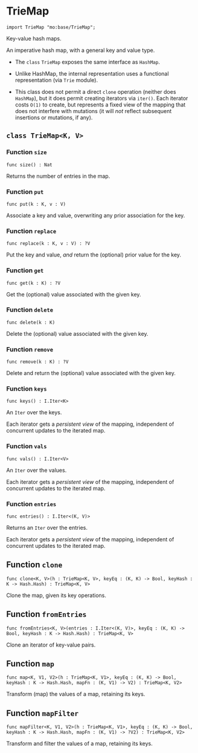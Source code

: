 # TrieMap

``` motoko
import TrieMap "mo:base/TrieMap";
```

Key-value hash maps.

An imperative hash map, with a general key and value type.

- The `class` `TrieMap` exposes the same interface as `HashMap`.

- Unlike HashMap, the internal representation uses a functional representation (via `Trie` module).

- This class does not permit a direct `clone` operation (neither does `HashMap`), but it does permit creating iterators via `iter()`.  Each iterator costs `O(1)` to create, but represents a fixed view of the mapping that does not interfere with mutations (it will _not_ reflect subsequent insertions or mutations, if any).

## `class TrieMap<K, V>`


### Function `size`
``` motoko no-repl
func size() : Nat
```

Returns the number of entries in the map.


### Function `put`
``` motoko no-repl
func put(k : K, v : V)
```

Associate a key and value, overwriting any prior association for the key.


### Function `replace`
``` motoko no-repl
func replace(k : K, v : V) : ?V
```

Put the key and value, _and_ return the (optional) prior value for the key.


### Function `get`
``` motoko no-repl
func get(k : K) : ?V
```

Get the (optional) value associated with the given key.


### Function `delete`
``` motoko no-repl
func delete(k : K)
```

Delete the (optional) value associated with the given key.


### Function `remove`
``` motoko no-repl
func remove(k : K) : ?V
```

Delete and return the (optional) value associated with the given key.


### Function `keys`
``` motoko no-repl
func keys() : I.Iter<K>
```

An `Iter` over the keys.

Each iterator gets a _persistent view_ of the mapping, independent of concurrent updates to the iterated map.


### Function `vals`
``` motoko no-repl
func vals() : I.Iter<V>
```

An `Iter` over the values.

Each iterator gets a _persistent view_ of the mapping, independent of concurrent updates to the iterated map.


### Function `entries`
``` motoko no-repl
func entries() : I.Iter<(K, V)>
```

Returns an `Iter` over the entries.

Each iterator gets a _persistent view_ of the mapping, independent of concurrent updates to the iterated map.

## Function `clone`
``` motoko no-repl
func clone<K, V>(h : TrieMap<K, V>, keyEq : (K, K) -> Bool, keyHash : K -> Hash.Hash) : TrieMap<K, V>
```

Clone the map, given its key operations.

## Function `fromEntries`
``` motoko no-repl
func fromEntries<K, V>(entries : I.Iter<(K, V)>, keyEq : (K, K) -> Bool, keyHash : K -> Hash.Hash) : TrieMap<K, V>
```

Clone an iterator of key-value pairs.

## Function `map`
``` motoko no-repl
func map<K, V1, V2>(h : TrieMap<K, V1>, keyEq : (K, K) -> Bool, keyHash : K -> Hash.Hash, mapFn : (K, V1) -> V2) : TrieMap<K, V2>
```

Transform (map) the values of a map, retaining its keys.

## Function `mapFilter`
``` motoko no-repl
func mapFilter<K, V1, V2>(h : TrieMap<K, V1>, keyEq : (K, K) -> Bool, keyHash : K -> Hash.Hash, mapFn : (K, V1) -> ?V2) : TrieMap<K, V2>
```

Transform and filter the values of a map, retaining its keys.

